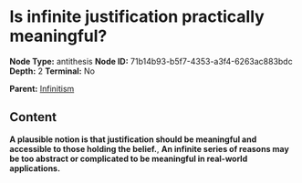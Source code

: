 # Is infinite justification practically meaningful?

**Node Type:** antithesis
**Node ID:** 71b14b93-b5f7-4353-a3f4-6263ac883bdc
**Depth:** 2
**Terminal:** No

**Parent:** [Infinitism](infinitism.md)

## Content

**A plausible notion is that justification should be meaningful and accessible to those holding the belief.**, **An infinite series of reasons may be too abstract or complicated to be meaningful in real-world applications.**
